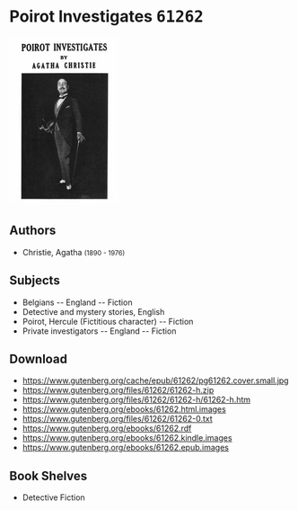 # Poirot Investigates <kbd>61262</kbd>

![](./cover.medium.jpg "")

## Authors


 - Christie, Agatha <small>(1890 - 1976)</small>

## Subjects


 - Belgians -- England -- Fiction
 - Detective and mystery stories, English
 - Poirot, Hercule (Fictitious character) -- Fiction
 - Private investigators -- England -- Fiction

## Download


 - https://www.gutenberg.org/cache/epub/61262/pg61262.cover.small.jpg
 - https://www.gutenberg.org/files/61262/61262-h.zip
 - https://www.gutenberg.org/files/61262/61262-h/61262-h.htm
 - https://www.gutenberg.org/ebooks/61262.html.images
 - https://www.gutenberg.org/files/61262/61262-0.txt
 - https://www.gutenberg.org/ebooks/61262.rdf
 - https://www.gutenberg.org/ebooks/61262.kindle.images
 - https://www.gutenberg.org/ebooks/61262.epub.images

## Book Shelves


 - Detective Fiction
